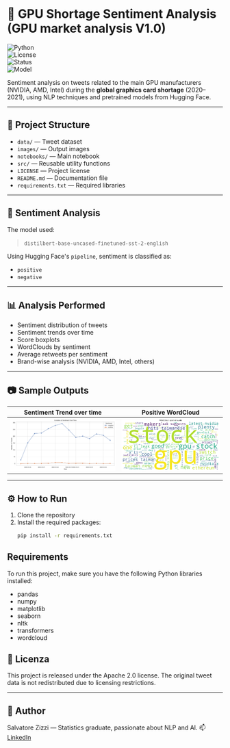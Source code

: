 # 🧠 GPU Shortage Sentiment Analysis (GPU market analysis V1.0)

![Python](https://img.shields.io/badge/Python-3.9+-blue?logo=python&logoColor=white)  
![License](https://img.shields.io/badge/License-Apache%202.0-green.svg)  
![Status](https://img.shields.io/badge/Status-Completed-brightgreen)  
![Model](https://img.shields.io/badge/Model-DistilBERT-yellow?logo=huggingface&logoColor=black)

Sentiment analysis on tweets related to the main GPU manufacturers (NVIDIA, AMD, Intel) during the **global graphics card shortage** (2020–2021), using NLP techniques and pretrained models from Hugging Face.

---

## 📁 Project Structure

- `data/` — Tweet dataset  
- `images/` — Output images  
- `notebooks/` — Main notebook  
- `src/` — Reusable utility functions  
- `LICENSE` — Project license  
- `README.md` — Documentation file  
- `requirements.txt` — Required libraries
 
---

## 🤗 Sentiment Analysis

The model used:

> `distilbert-base-uncased-finetuned-sst-2-english`

Using Hugging Face's `pipeline`, sentiment is classified as:
- `positive`
- `negative`

---

## 📊 Analysis Performed

- Sentiment distribution of tweets  
- Sentiment trends over time  
- Score boxplots  
- WordClouds by sentiment  
- Average retweets per sentiment  
- Brand-wise analysis (NVIDIA, AMD, Intel, others)  

---

## 📷 Sample Outputs

| Sentiment Trend over time | Positive WordCloud |
|------------------------|--------------------|
| ![](images/Evolution_Sentiment.png) | ![](images/WordCloud_Positive.png) |

---

## ⚙️ How to Run

1. Clone the repository  
2. Install the required packages:
   ```bash
   pip install -r requirements.txt


## Requirements

To run this project, make sure you have the following Python libraries installed:

- pandas  
- numpy  
- matplotlib  
- seaborn  
- nltk  
- transformers 
- wordcloud

## 📄 Licenza

This project is released under the Apache 2.0 license.
The original tweet data is not redistributed due to licensing restrictions.

---

## 👤 Author

Salvatore Zizzi — Statistics graduate, passionate about NLP and AI. 
📫 [LinkedIn](https://www.linkedin.com/in/salvatore-zizzi-242151107/)

